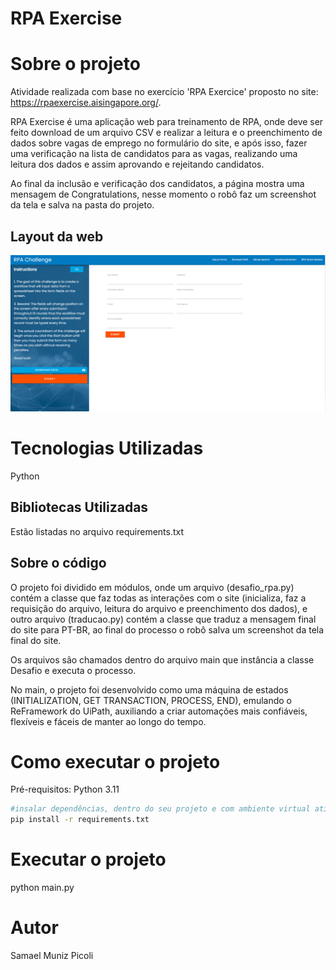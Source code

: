 # RPA Exercise 

# Sobre o projeto

Atividade realizada com base no exercício 'RPA Exercice' proposto no site: https://rpaexercise.aisingapore.org/.

RPA Exercise é uma aplicação web para treinamento de RPA, onde deve ser feito download de um arquivo CSV e realizar a leitura e o preenchimento de dados sobre vagas de emprego
no formulário do site, e após isso, fazer uma verificação na lista de candidatos para as vagas, realizando uma leitura dos dados e assim aprovando e rejeitando candidatos.

Ao final da inclusão e verificação dos candidatos, a página mostra uma mensagem de Congratulations, nesse momento o robô faz um screenshot da tela e salva na pasta do projeto.

## Layout da web
![Web 1](https://github.com/Samaelpicoli/RPA_Challenge/blob/main/assets/web1.PNG)


# Tecnologias Utilizadas

Python

## Bibliotecas Utilizadas

Estão listadas no arquivo requirements.txt

## Sobre o código

O projeto foi dividido em módulos, onde um arquivo (desafio_rpa.py) contém a classe que faz todas as interações com o site (inicializa, faz a requisição do arquivo, leitura do arquivo e preenchimento dos dados),
e outro arquivo (traducao.py) contém a classe que traduz a mensagem final do site para PT-BR, ao final do processo o robô salva um screenshot da tela final do site.

Os arquivos são chamados dentro do arquivo main que instância a classe Desafio e executa o processo.

No main, o projeto foi desenvolvido como uma máquina de estados (INITIALIZATION, GET TRANSACTION, PROCESS, END), emulando o ReFramework do UiPath,
auxiliando a criar automações mais confiáveis, flexíveis e fáceis de manter ao longo do tempo.

# Como executar o projeto
Pré-requisitos: Python 3.11

```bash
#insalar dependências, dentro do seu projeto e com ambiente virtual ativo:
pip install -r requirements.txt
```

# Executar o projeto
python main.py

# Autor
Samael Muniz Picoli
